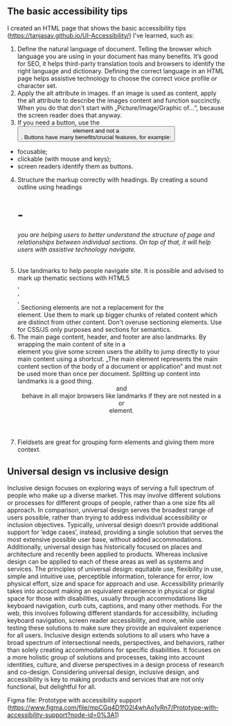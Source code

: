 

The basic accessibility tips
------
I created an HTML page that shows the basic accessibility tips (https://tanjasav.github.io/UI-Accessibility/) I've learned, such as:

1. Define the natural language of document. Telling the browser which language you are using in your document has many benefits. It’s good for SEO, it helps third-party        translation tools and browsers to identify the right language and dictionary. Defining the correct language in an HTML page helps assistive technology to choose the correct   voice profile or character set.
2. Apply the alt attribute in images. If an image is used as content, apply the alt attribute to describe the images content and function succinctly. When you do that don't    start with „Picture/Image/Graphic of…“, because the screen reader does that anyway.
3. If you need a button, use the <button> element and not a <div>. Buttons have many benefits/crucial features, for example:
-	focusable;
-	clickable (with mouse and keys);
-	screen readers identify them as buttons.
4. Structure the markup correctly with headings. By creating a sound outline using headings <h1> - <h6> you are helping users to better understand the structure of page and relationships between individual sections. On top of that, it will help users with assistive technology navigate.
5. Use landmarks to help people navigate site. It is possible and advised to mark up thematic sections with HTML5 <article>, <aside>, <nav>, <section>. Sectioning elements are not a replacement for the <div> element. Use them to mark up bigger chunks of related content which are distinct from other content. Don't overuse sectioning elements. Use <div> for CSS/JS only purposes and sections for semantics.
6. The main page content, header, and footer are also landmarks.
By wrapping the main content of site in a <main> element you give some screen users the ability to jump directly to your main content using a shortcut. „The main element represents the main content section of the body of a document or application“ and must not be used more than once per document.
Splitting up content into landmarks is a good thing. <header> and <footer> behave in all major browsers like landmarks if they are not nested in a <section> or <article> element.
7. Fieldsets are great for grouping form elements and giving them more context.


Universal design vs inclusive design
 -----
Inclusive design focuses on exploring ways of serving a full spectrum of people who make up a diverse market. This may involve different solutions or processes for different groups of people, rather than a one size fits all approach.
In comparison, universal design serves the broadest range of users possible, rather than trying to address individual accessibility or inclusion objectives. Typically, universal design doesn’t provide additional support for ‘edge cases’, instead, providing a single solution that serves the most extensive possible user base, without added accommodations.
Additionally, universal design has historically focused on places and architecture and recently been applied to products. Whereas inclusive design can be applied to each of these areas as well as systems and services.
The principles of universal design: equitable use, flexibility in use, simple and intuitive use, perceptible information, tolerance for error, low physical effort, size and space for approach and use.
Accessibility primarily takes into account making an equivalent experience in physical or digital space for those with disabilities, usually through accommodations like keyboard navigation, curb cuts, captions, and many other methods. For the web, this involves following different standards for accessibility, including keyboard navigation, screen reader accessibility, and more, while user testing these solutions to make sure they provide an equivalent experience for all users.
Inclusive design extends solutions to all users who have a broad spectrum of intersectional needs, perspectives, and behaviors, rather than solely creating accommodations for specific disabilities. It focuses on a more holistic group of solutions and processes, taking into account identities, culture, and diverse perspectives in a design process of research and co-design.
Considering universal design, inclusive design, and accessibility is key to making products and services that are not only functional, but delightful for all.


Figma file: Prototype with accessibility support (https://www.figma.com/file/mpCGq4D1fO2l4whAo1yRn7/Prototype-with-accessibility-support?node-id=0%3A1)
